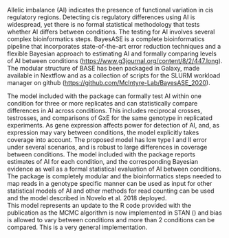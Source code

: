 Allelic imbalance (AI) indicates the presence of functional variation in cis regulatory regions. 
Detecting cis regulatory differences using AI is widespread, yet there is no formal statistical 
methodology that tests whether AI differs between conditions. The testing for AI involves several 
complex bioinformatics steps. BayesASE is a complete bioinformatics pipeline that incorporates 
state-of-the-art error reduction techniques and a flexible Bayesian approach to estimating AI and 
formally comparing levels of AI between conditions (https://www.g3journal.org/content/8/2/447.long). 
The modular structure of BASE has been packaged in Galaxy, made available in Nextflow and as a 
collection of scripts for the SLURM workload manager on github (https://github.com/McIntyre-Lab/BayesASE_2020).   

The model included with the package can formally test AI within one condition for three or more 
replicates and can statistically compare differences in AI across conditions.  This includes reciprocal 
crosses, testrosses, and comparisons of GxE for the same genotype in replicated experiments. As gene 
expression affects power for detection of AI, and, as expression may vary between conditions, the model 
explicitly takes coverage into account. The proposed model has low type I and II error under several scenarios, 
and is robust to large differences in coverage between conditions.  The model included with the package 
reports estimates of AI for each condition, and the corresponding Bayesian evidence as well as a formal 
statistical evaluation of AI between conditions.  The package is completely modular and the bioinformatics 
steps needed to map reads in a genotype specific manner can be used as input for other statistical models 
of AI and other methods for read counting can be used and the model described in Novelo et al. 2018 deployed.   
This model represents an update to the R code provided with the publication as the MCMC algorithm is now 
implemented in STAN () and bias is allowed to vary between conditions and more than 2 conditions can be 
compared.  This is a very general implementation.
